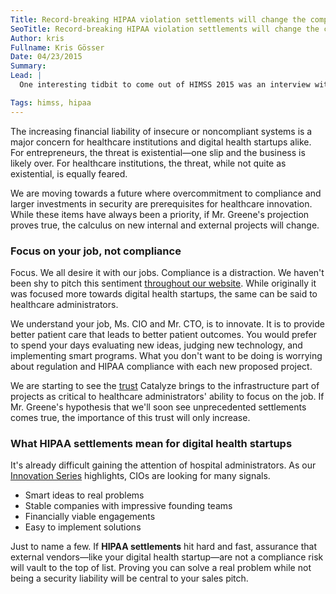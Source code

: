 ```yaml
---
Title: Record-breaking HIPAA violation settlements will change the compliance calculus
SeoTitle: Record-breaking HIPAA violation settlements will change the compliance calculus
Author: kris
Fullname: Kris Gösser
Date: 04/23/2015
Summary: 
Lead: |
  One interesting tidbit to come out of HIMSS 2015 was an interview with Adam Greene, who formally worked out of the Department of Health and Human Services' Office for Civil Rights (OCR). Initially covered by [GovInfoSecurity](http://www.govinfosecurity.com/interviews/could-big-hipaa-settlements-be-coming-i-2633), Mr. Greene hinted that the **largest HIPAA violation settlements we've ever seen could emerge later this year**. The interview was recorded, and is worth a listen for those interested.

Tags: himss, hipaa
---
```

The increasing financial liability of insecure or noncompliant systems is a major concern for healthcare institutions and digital health startups alike. For entrepreneurs, the threat is existential—one slip and the business is likely over. For healthcare institutions, the threat, while not quite as existential, is equally feared.

We are moving towards a future where overcommitment to compliance and larger investments in security are prerequisites for healthcare innovation. While these items have always been a priority, if Mr. Greene's projection proves true, the calculus on new internal and external projects will change.

### Focus on your job, not compliance

Focus. We all desire it with our jobs. Compliance is a distraction. We haven't been shy to pitch this sentiment [throughout our website](https://catalyze.io/paas). While originally it was focused more towards digital health startups, the same can be said to healthcare administrators.

We understand your job, Ms. CIO and Mr. CTO, is to innovate. It is to provide better patient care that leads to better patient outcomes. You would prefer to spend your days evaluating new ideas, judging new technology, and implementing smart programs. What you don't want to be doing is worrying about regulation and HIPAA compliance with each new proposed project.

We are starting to see the [trust](https://catalyze.io/compliance) Catalyze brings to the infrastructure part of projects as critical to healthcare administrators' ability to focus on the job. If Mr. Greene's hypothesis that we'll soon see unprecedented settlements comes true, the importance of this trust will only increase.

### What HIPAA settlements mean for digital health startups

It's already difficult gaining the attention of hospital administrators. As our [Innovation Series](https://catalyze.io/innovation) highlights, CIOs are looking for many signals.

* Smart ideas to real problems
* Stable companies with impressive founding teams
* Financially viable engagements
* Easy to implement solutions

Just to name a few. If **HIPAA settlements** hit hard and fast, assurance that external vendors—like your digital health startup—are not a compliance risk will vault to the top of list. Proving you can solve a real problem while not being a security liability will be central to your sales pitch.

